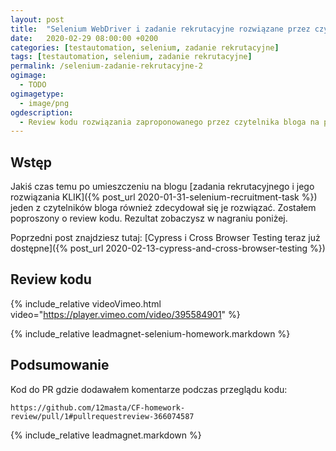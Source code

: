 ```yaml
---
layout: post
title:  "Selenium WebDriver i zadanie rekrutacyjne rozwiązane przez czytelnika, review kodu"
date:   2020-02-29 08:00:00 +0200
categories: [testautomation, selenium, zadanie rekrutacyjne]
tags: [testautomation, selenium, zadanie rekrutacyjne]
permalink: /selenium-zadanie-rekrutacyjne-2
ogimage:
  - TODO
ogimagetype:
  - image/png
ogdescription:
  - Review kodu rozwiązania zaproponowanego przez czytelnika bloga na podstawie Selenium i Java
---
```


## Wstęp

Jakiś czas temu po umieszczeniu na blogu [zadania rekrutacyjnego i jego rozwiązania KLIK]({% post_url 2020-01-31-selenium-recruitment-task %}) jeden z czytelników bloga również zdecydował się je rozwiązać. Zostałem poproszony o review kodu. Rezultat zobaczysz w nagraniu poniżej.

Poprzedni post znajdziesz tutaj: [Cypress i Cross Browser Testing teraz już dostępne]({% post_url 2020-02-13-cypress-and-cross-browser-testing %})

## Review kodu

{% include_relative videoVimeo.html video="https://player.vimeo.com/video/395584901" %}

{% include_relative leadmagnet-selenium-homework.markdown %}

## Podsumowanie

Kod do PR gdzie dodawałem komentarze podczas przeglądu kodu:

    https://github.com/12masta/CF-homework-review/pull/1#pullrequestreview-366074587

{% include_relative leadmagnet.markdown %}

